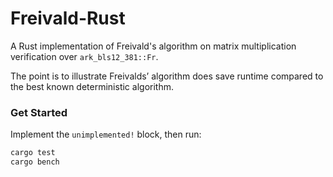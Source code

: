 # Freivald-Rust

A Rust implementation of Freivald's algorithm on matrix multiplication verification over `ark_bls12_381::Fr`.

The point is to illustrate Freivalds’ algorithm does save runtime compared to the best known deterministic algorithm.

### Get Started
Implement the `unimplemented!` block, then run:

```rust
cargo test
cargo bench
```
